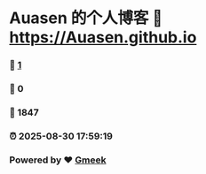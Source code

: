 # Auasen 的个人博客 :link: https://Auasen.github.io 
### :page_facing_up: [1](https://Auasen.github.io/tag.html) 
### :speech_balloon: 0 
### :hibiscus: 1847 
### :alarm_clock: 2025-08-30 17:59:19 
### Powered by :heart: [Gmeek](https://github.com/Meekdai/Gmeek)
